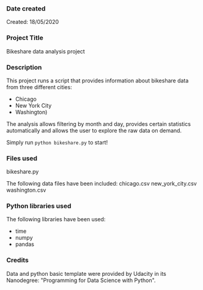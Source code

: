 ### Date created
Created: 18/05/2020

### Project Title
Bikeshare data analysis project

### Description
This project runs a script that provides information about bikeshare data from three different cities: 
- Chicago
- New York City
- Washington)

The analysis allows filtering by month and day, provides certain statistics automatically and allows the user to explore the raw data on demand. 

Simply run `python bikeshare.py` to start! 
### Files used

bikeshare.py

The following data files have been included: 
chicago.csv 
new_york_city.csv 
washington.csv 

### Python libraries used

The following libraries have been used: 
- time 
- numpy
- pandas

### Credits
Data and python basic template were provided by Udacity in its Nanodegree: "Programming for Data Science with Python".

